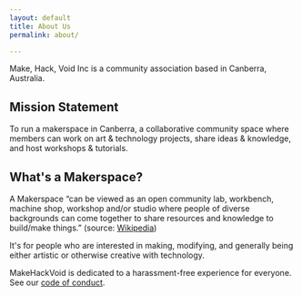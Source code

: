 ```yaml
---
layout: default
title: About Us
permalink: about/

---
```


Make, Hack, Void Inc is a community association based in Canberra, Australia.

## Mission Statement

To run a makerspace in Canberra, a collaborative community space where members can work on art & technology projects, share ideas & knowledge, and host workshops & tutorials.

## What's a Makerspace?

A Makerspace &ldquo;can be viewed as an open community lab, workbench, machine shop, workshop and/or studio where people of diverse backgrounds can come together to share resources and knowledge to build/make things.&rdquo; (source: [Wikipedia](http://en.wikipedia.org/wiki/Hackerspace))

It's for people who are interested in making, modifying, and generally being either artistic or otherwise creative with technology.

MakeHackVoid is dedicated to a harassment-free experience for everyone. See our [code of conduct](/code-of-conduct/).
